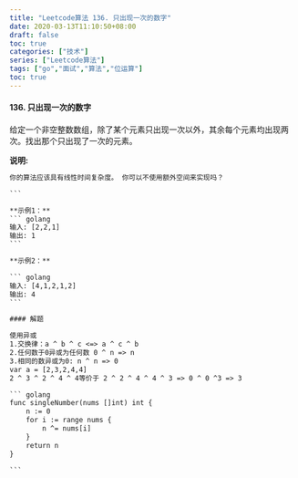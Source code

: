 ```yaml
---
title: "Leetcode算法 136. 只出现一次的数字"
date: 2020-03-13T11:10:50+08:00
draft: false
toc: true
categories: ["技术"]
series: ["Leetcode算法"]
tags: ["go","面试","算法","位运算"]
toc: true
---
```


#### 136. 只出现一次的数字

给定一个非空整数数组，除了某个元素只出现一次以外，其余每个元素均出现两次。找出那个只出现了一次的元素。

**说明:**

```` txt
你的算法应该具有线性时间复杂度。 你可以不使用额外空间来实现吗？

```

**示例1：**
``` golang
输入: [2,2,1]
输出: 1
```

**示例2：**

``` golang
输入: [4,1,2,1,2]
输出: 4
```

#### 解题

使用异或
1.交换律：a ^ b ^ c <=> a ^ c ^ b
2.任何数于0异或为任何数 0 ^ n => n
3.相同的数异或为0: n ^ n => 0
var a = [2,3,2,4,4]
2 ^ 3 ^ 2 ^ 4 ^ 4等价于 2 ^ 2 ^ 4 ^ 4 ^ 3 => 0 ^ 0 ^3 => 3

``` golang
func singleNumber(nums []int) int {
	n := 0
	for i := range nums {
		n ^= nums[i]
	}
	return n
}

```